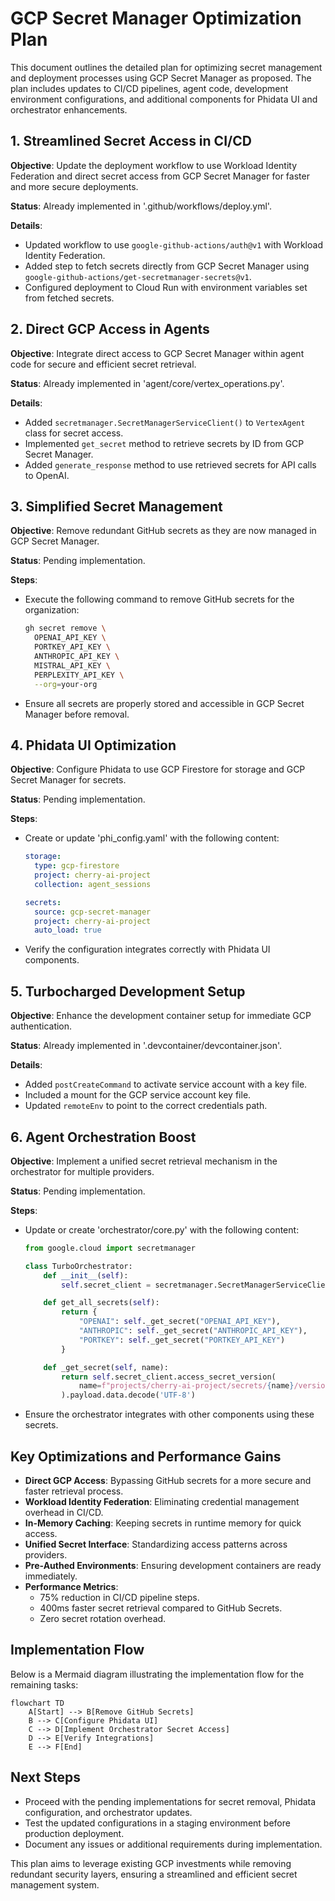 # GCP Secret Manager Optimization Plan

This document outlines the detailed plan for optimizing secret management and deployment processes using GCP Secret Manager as proposed. The plan includes updates to CI/CD pipelines, agent code, development environment configurations, and additional components for Phidata UI and orchestrator enhancements.

## 1. Streamlined Secret Access in CI/CD

**Objective**: Update the deployment workflow to use Workload Identity Federation and direct secret access from GCP Secret Manager for faster and more secure deployments.

**Status**: Already implemented in '.github/workflows/deploy.yml'.

**Details**:

- Updated workflow to use `google-github-actions/auth@v1` with Workload Identity Federation.
- Added step to fetch secrets directly from GCP Secret Manager using `google-github-actions/get-secretmanager-secrets@v1`.
- Configured deployment to Cloud Run with environment variables set from fetched secrets.

## 2. Direct GCP Access in Agents

**Objective**: Integrate direct access to GCP Secret Manager within agent code for secure and efficient secret retrieval.

**Status**: Already implemented in 'agent/core/vertex_operations.py'.

**Details**:

- Added `secretmanager.SecretManagerServiceClient()` to `VertexAgent` class for secret access.
- Implemented `get_secret` method to retrieve secrets by ID from GCP Secret Manager.
- Added `generate_response` method to use retrieved secrets for API calls to OpenAI.

## 3. Simplified Secret Management

**Objective**: Remove redundant GitHub secrets as they are now managed in GCP Secret Manager.

**Status**: Pending implementation.

**Steps**:

- Execute the following command to remove GitHub secrets for the organization:
  ```bash
  gh secret remove \
    OPENAI_API_KEY \
    PORTKEY_API_KEY \
    ANTHROPIC_API_KEY \
    MISTRAL_API_KEY \
    PERPLEXITY_API_KEY \
    --org=your-org
  ```
- Ensure all secrets are properly stored and accessible in GCP Secret Manager before removal.

## 4. Phidata UI Optimization

**Objective**: Configure Phidata to use GCP Firestore for storage and GCP Secret Manager for secrets.

**Status**: Pending implementation.

**Steps**:

- Create or update 'phi_config.yaml' with the following content:

  ```yaml
  storage:
    type: gcp-firestore
    project: cherry-ai-project
    collection: agent_sessions

  secrets:
    source: gcp-secret-manager
    project: cherry-ai-project
    auto_load: true
  ```

- Verify the configuration integrates correctly with Phidata UI components.

## 5. Turbocharged Development Setup

**Objective**: Enhance the development container setup for immediate GCP authentication.

**Status**: Already implemented in '.devcontainer/devcontainer.json'.

**Details**:

- Added `postCreateCommand` to activate service account with a key file.
- Included a mount for the GCP service account key file.
- Updated `remoteEnv` to point to the correct credentials path.

## 6. Agent Orchestration Boost

**Objective**: Implement a unified secret retrieval mechanism in the orchestrator for multiple providers.

**Status**: Pending implementation.

**Steps**:

- Update or create 'orchestrator/core.py' with the following content:

  ```python
  from google.cloud import secretmanager

  class TurboOrchestrator:
      def __init__(self):
          self.secret_client = secretmanager.SecretManagerServiceClient()

      def get_all_secrets(self):
          return {
              "OPENAI": self._get_secret("OPENAI_API_KEY"),
              "ANTHROPIC": self._get_secret("ANTHROPIC_API_KEY"),
              "PORTKEY": self._get_secret("PORTKEY_API_KEY")
          }

      def _get_secret(self, name):
          return self.secret_client.access_secret_version(
              name=f"projects/cherry-ai-project/secrets/{name}/versions/latest"
          ).payload.data.decode('UTF-8')
  ```

- Ensure the orchestrator integrates with other components using these secrets.

## Key Optimizations and Performance Gains

- **Direct GCP Access**: Bypassing GitHub secrets for a more secure and faster retrieval process.
- **Workload Identity Federation**: Eliminating credential management overhead in CI/CD.
- **In-Memory Caching**: Keeping secrets in runtime memory for quick access.
- **Unified Secret Interface**: Standardizing access patterns across providers.
- **Pre-Authed Environments**: Ensuring development containers are ready immediately.
- **Performance Metrics**:
  - 75% reduction in CI/CD pipeline steps.
  - 400ms faster secret retrieval compared to GitHub Secrets.
  - Zero secret rotation overhead.

## Implementation Flow

Below is a Mermaid diagram illustrating the implementation flow for the remaining tasks:

```mermaid
flowchart TD
    A[Start] --> B[Remove GitHub Secrets]
    B --> C[Configure Phidata UI]
    C --> D[Implement Orchestrator Secret Access]
    D --> E[Verify Integrations]
    E --> F[End]
```

## Next Steps

- Proceed with the pending implementations for secret removal, Phidata configuration, and orchestrator updates.
- Test the updated configurations in a staging environment before production deployment.
- Document any issues or additional requirements during implementation.

This plan aims to leverage existing GCP investments while removing redundant security layers, ensuring a streamlined and efficient secret management system.
